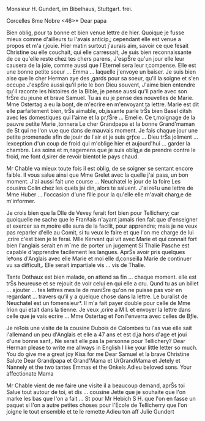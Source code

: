 Monsieur H. Gundert, im Bibelhaus, Stuttgart. frei.

 Corcelles 8me Nobre <46>*
Dear papa

Bien oblig‚ pour ta bonne et bien venue lettre de hier. Quoique je fusse mieux comme d'ailleurs tu l'avais anticip‚; cependant elle est venue a propos et m'a r‚jouie. Hier matin surtout j'aurais aim‚ savoir ce que fesait Christine ou elle couchait, qui elle carressait, Je suis bien reconnaissante de ce qu'elle reste chez tes chers parens, J'espŠre qu'un jour elle leur causera de la joie, comme aussi que l'Eternel sera leur r‚compense. Elle est une bonne petite soeur … Emma … laquelle j'envoye un baiser. Je suis bien aise que le cher Herman aye des ‚gards pour sa soeur, qu'il la soigne et s'en occupe J'espŠre aussi qu'il prie le bon Dieu souvent, J'aime bien entendre qu'il raconte les histoires de la Bible, je pense aussi qu'il parle avec son frŠre du jeune et brave Samuel. Tu as eu je pense des nouvelles de Marie. Mme Ostertag a eu la bont‚ de m'ecrire en m'envoyant ta lettre. Marie est dit elle parfaitement bien, trŠs aimable, ob‚issante parle trŠs bien Basel ditsh avec les domestiques qui l'aime et la pr‚fŠre … Emelie. Ce t‚moignage de la pauvre petite Marie ‚tonnera Le cher Grandpapa et la bonne Grand'maman de St qui ne l'on vue que dans de mauvais moment. 
Je fais chaque jour une petite promenade afin de jouir de l'air et je suis grƒce … Dieu trŠs joliment … lexception d'un coup de froid qui m'oblige hier et aujourd'hui … garder la chambre. Les soins et m‚nagemens que je suis oblig‚e de prendre contre le froid, me font d‚sirer de revoir bientot le pays chaud.

Mr Chable va mieux toute fois il est oblig‚ de se soigner se sentant encore faible. Il vous salue ainsi que Mme Grelet avec la quelle j'ai pass‚ un bon moment. J'ai aussi fait une course … Neuchatel le jour de la foire Les cousins Colin chez les quels jai din‚ alors te saluent. J'ai re‡u une lettre de Mme Huber … l'occasion d'une fille pour la qu'elle elle m'avait charg‚e de m'informer.

Je crois bien que la Dlle de Vevey ferait fort bien pour Tellichery; car quoiquelle ne sache que le Fran‡ais n'ayant jamais rien fait que d'enseigner et exercer sa m‚moire elle aura de la facilit‚ pour apprendre; mais je ne veux pas reparler d'elle au Comit‚ si tu veux le faire et que l'on me charge de lui ‚crire c'est bien je le ferai. Mlle Kervant qui vit avec Marie et qui connait fort bien l'anglais serait en mˆme de porter un jugement Si Thalie Pasche est capable d'apprendre facilement les langues. AprŠs avoir pris quelques le‡ons d'Anglais avec elle Marie et moi elle d‚conseilla Marie de continuer vu sa difficult‚. Elle serait impartiale vis … vis de Thalie.

Tante Dothaux est bien malade, on attend sa fin … chaque moment. elle est trŠs heureuse et se rejouit de voir celui en qui elle a cru. 
Qund tu as un billet … ajouter … tes lettres mes le de maniŠre qu'on ne puisse pas voir en regardant … travers qu'il y a quelque chose dans la lettre. Le buralist de Neuchatel est un fomensieur*. Il m'a fait payer double pour celle de Mme Irion qui etait dans la tienne. Je veux ‚crire a M I. et envoyer la lettre dans celle que je vais ecrire … Mme Ostertag et l'on l'enverra avec celles de Bƒle.

Je re‡ois une visite de la cousine Dubois de Colombes tu l'as vue elle sait l'allemand un peu d'Anglais et elle a 47 ans et est d‚ja hors d'age et joui d'une bonne sant‚. Ne serait elle pas la personne pour Tellichery? 
Dear Herman please to write me allways in English I like your little letter so much. You do give me a great joy Kiss for me Dear Samuel et la brave Christine Salute Dear Grandpapa et Grand'Mama et UrGrandMama et Jetely et Nannely et the two tantes Emmas et the Onkels Adieu beloved sons. Your affectionate Mama

Mr Chable vient de me faire une visite il a beaucoup demand‚ aprŠs toi Salue tout autour de toi, et dis … cousine Jette que je souhaite que l'on marke les bas que l'on a fait … St pour Mr Hebich S H. que l'on en fasse un paquet si l'on a autre petites choses pour l'Ecole de Tellicherry que l'on joigne le tout ensemble et te le remette
 Adieu ton aff
 Julie Gundert

